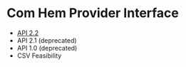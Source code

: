 # Com Hem Provider Interface

* [API 2.2](docs/provider_api_2.2/index.md)
* API 2.1 (deprecated)
* API 1.0 (deprecated)
* CSV Feasibility
